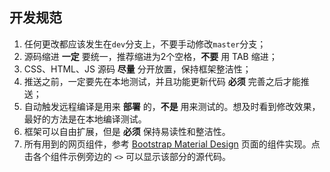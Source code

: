 ## 开发规范

1. 任何更改都应该发生在`dev`分支上，不要手动修改`master`分支；
1. 源码缩进 **一定** 要统一，推荐缩进为2个空格，**不要** 用 TAB 缩进；
2. CSS、HTML、JS 源码 **尽量** 分开放置，保持框架整洁性；
3. 推送之前，一定要先在本地测试，并且功能更新代码 **必须** 完善之后才能推送；
4. 自动触发远程编译是用来 **部署** 的，**不是** 用来测试的。想及时看到修改效果，最好的方法是在本地编译测试。
5. 框架可以自由扩展，但是 **必须** 保持易读性和整洁性。
6. 所有用到的网页组件，参考 [Bootstrap Material Design](http://fezvrasta.github.io/bootstrap-material-design/bootstrap-elements.html) 页面的组件实现。点击各个组件示例旁边的 `<>` 可以显示该部分的源代码。
